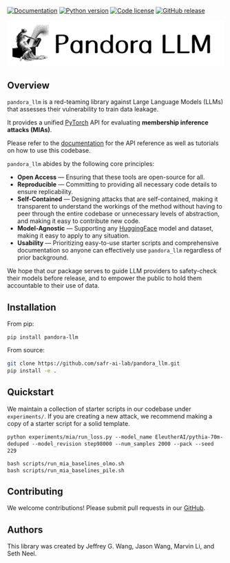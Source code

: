 <a href="https://pandora-llm.readthedocs.io/en/latest/"><img alt="Documentation" src="https://img.shields.io/website?url=https%3A%2F%2Fpandora-llm.readthedocs.io%2Fen%2Flatest%2F&up_message=sphinx&label=docs&color=blue"></a>
<a href="https://pypi.org/project/pandora-llm/"><img alt="Python version" src="https://img.shields.io/python/required-version-toml?tomlFilePath=https%3A%2F%2Fraw.githubusercontent.com%2Fsafr-ai-lab%2Fpandora_llm%2Frefs%2Fheads%2Fmain%2Fpyproject.toml&color=green"></a>
<a href="https://github.com/safr-ai-lab/pandora_llm/blob/main/LICENSE.txt"><img alt="Code license" src="https://img.shields.io/github/license/safr-ai-lab/pandora_llm?color=blue"></a>
<a href="https://github.com/safr-ai-lab/pandora_llm/releases"><img alt="GitHub release" src="https://img.shields.io/github/v/release/safr-ai-lab/pandora_llm?color=green"></a>

<p align="center">
   <img src="docs/source/assets/pandora_llm_title.png" alt="drawing" width="600"/>
</p>

## Overview

`pandora_llm` is a red-teaming library against Large Language Models (LLMs) that assesses their vulnerability to train data leakage.

It provides a unified [PyTorch](https://pytorch.org/) API for evaluating **membership inference attacks (MIAs)**.

Please refer to the [documentation](https://pandora-llm.readthedocs.io/en/latest/) for the API reference as well as tutorials on how to use this codebase.

`pandora_llm` abides by the following core principles:

- **Open Access** — Ensuring that these tools are open-source for all.
- **Reproducible** — Committing to providing all necessary code details to ensure replicability.
- **Self-Contained** — Designing attacks that are self-contained, making it transparent to understand the workings of the method without having to peer through the entire codebase or unnecessary levels of abstraction, and making it easy to contribute new code.
- **Model-Agnostic** — Supporting any [HuggingFace](https://huggingface.co/) model and dataset, making it easy to apply to any situation.
- **Usability** — Prioritizing easy-to-use starter scripts and comprehensive documentation so anyone can effectively use `pandora_llm` regardless of prior background.

We hope that our package serves to guide LLM providers to safety-check their models before release, and to empower the public to hold them accountable to their use of data.

## Installation

From pip:
```
pip install pandora-llm
```

From source:

```bash
git clone https://github.com/safr-ai-lab/pandora_llm.git
pip install -e .
```

## Quickstart
We maintain a collection of starter scripts in our codebase under ``experiments/``. If you are creating a new attack, we recommend making a copy of a starter script for a solid template.

```
python experiments/mia/run_loss.py --model_name EleutherAI/pythia-70m-deduped --model_revision step98000 --num_samples 2000 --pack --seed 229
```

```
bash scripts/run_mia_baselines_olmo.sh
bash scripts/run_mia_baselines_pile.sh
```

## Contributing
We welcome contributions! Please submit pull requests in our [GitHub](https://github.com/safr-ai-lab/pandora-llm).


## Authors

This library was created by Jeffrey G. Wang, Jason Wang, Marvin Li, and Seth Neel.
